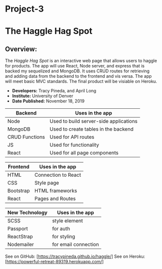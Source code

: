 # Project-3
# The Haggle Hag Spot 

## Overview:
The _Haggle Hag Spot_ is an interactive web page that allows users to haggle for products. The app will use  React, Node server, and express that is backed my sequelized and MongoDB. It  uses CRUD routes for retrieving and adding data from the backend to the frontend and vis versa. The app will meet basic MVC standards. The final product will be visiable on Heroku.

* **Developers:** Tracy Pineda, and April Long
* **Institute:** University of Denver
* **Date Published:** November 18, 2019



|**Backend**           | **Uses in the app**                    | 
| ---------------------| ----------------
| Node                 | Used to build server-side applications |
| MongoDB              | Used to create tables in the backend   |                    
| CRUD Functions       | Used for API routes                    |
| JS                   | Used for functionality                 |
| React                | Used for all page components           |





| **Frontend**          | **Uses in the app**                   |
------------------------| -----------------------               |
| HTML                  | Connection to React                   |
| CSS                   | Style page                            |
| Bootstrap             | HTML frameworks                       |
| React                 | Pages and Routes 

| **New Technology**    | **Uses in the app**                   |
------------------------| -------------------                   |
| SCSS                  | style element                         |
| Passport              | for auth                              |
| ReactStrap            | for styling                           |
| Nodemailer            | for email connection



See on GitHub: [https://tracypineda.github.io/haggle/]
See on Heroku: [https://powerful-retreat-89319.herokuapp.com/]

